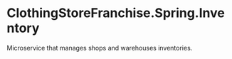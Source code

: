 # ClothingStoreFranchise.Spring.Inventory
Microservice that manages shops and warehouses inventories.

